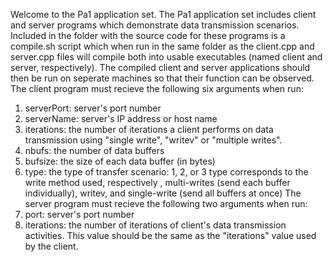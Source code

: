 Welcome to the Pa1 application set.
The Pa1 application set includes client and server programs which demonstrate data transmission scenarios.
Included in the folder with the source code for these programs is a compile.sh script which when run in the same folder as the client.cpp and server.cpp files will compile both into usable executables (named client and server, respectively).
The compiled client and server applications should then be run on seperate machines so that their function can be observed.
The client program must recieve the following six arguments when run: 
1.  serverPort: server's port number 
2.  serverName: server's IP address or host name 
3.  iterations: the number of iterations a client performs on data transmission using 
"single write", "writev" or "multiple writes".  
4.  nbufs: the number of data buffers 
5.  bufsize: the size of each data buffer (in bytes) 
6.  type: the type of transfer scenario: 1, 2, or 3 
type corresponds to the write method used, respectively , multi-writes (send each buffer individually), writev, and single-write (send all buffers at once)
The server program must recieve the following two arguments when run:
1.  port: server's port number 
2.  iterations: the number of iterations of client's data transmission activities. This 
value should be the same as the "iterations" value used by the client.